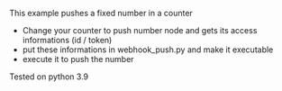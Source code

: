 
This example pushes a fixed number in a counter
- Change your counter to push number node and gets its access informations (id / token) 
- put these informations in webhook_push.py and make it executable
- execute it to push the number

Tested on python 3.9 